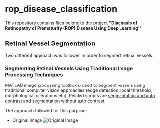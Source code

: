 # rop_disease_classification

This repository contains files belong to the project **"Diagnasis of Retinopathy of Prematurity (ROP) Disease Using Deep Learning''**

## Retinal Vessel Segmentation
Two different approach was followed in order to segment retinal vessels. 

### Segmenting Retinal Vessels Using Traditional Image Processing Techniques 
MATLAB image processing toolbox is used to segment vessels using traditional computer vision approaches (edge detection, local threshold, morphological operations etc). Related scripts are [segmentation and auto contrast](https://github.com/samialperen/rop_disease_classification/blob/master/code/segmentation_autocontrast.m) and [segmentation without auto contrast](https://github.com/samialperen/rop_disease_classification/blob/master/code/segmentation_manualconstract.m). 

The approach followed for this purpose:

* Original Image
![Original Image](https://github.com/samialperen/rop_disease_classification/blob/master/media/computer_vision/original_img.jpg)



